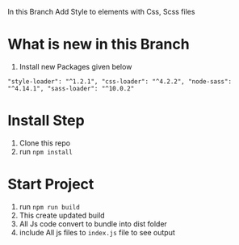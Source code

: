 In this Branch Add Style to elements with Css, Scss files

# What is new in this Branch
1) Install new Packages given below

`"style-loader": "^1.2.1",
"css-loader": "^4.2.2",
"node-sass": "^4.14.1",
"sass-loader": "^10.0.2"`

# Install Step

1) Clone this repo
2) run `npm install`

# Start Project

1) run `npm run build`
2) This create updated build
3) All Js code convert to bundle into dist folder
4) include All js files to `index.js` file to see output

